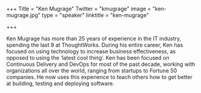 +++ 
Title = "Ken Mugrage"
Twitter = "kmugrage"
image = "ken-mugrage.jpg"
type = "speaker"
linktitle = "ken-mugrage"

+++

Ken Mugrage has more than 25 years of experience in the IT industry, spending the last 9 at ThoughtWorks. During his entire career, Ken has focused on using technology to increase business effectiveness, as opposed to using the ‘latest cool thing’. Ken has been focused on Continuous Delivery and DevOps for most of the past decade, working with organizations all over the world, ranging from startups to Fortune 50 companies. He now uses this experience to teach others how to get better at building, testing and deploying software.
